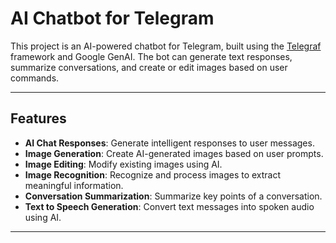 # AI Chatbot for Telegram

This project is an AI-powered chatbot for Telegram, built using the [Telegraf](https://telegraf.js.org/) framework and Google GenAI. The bot can generate text responses, summarize conversations, and create or edit images based on user commands.

---

## Features

- **AI Chat Responses**: Generate intelligent responses to user messages.
- **Image Generation**: Create AI-generated images based on user prompts.
- **Image Editing**: Modify existing images using AI.
- **Image Recognition**: Recognize and process images to extract meaningful information.
- **Conversation Summarization**: Summarize key points of a conversation.
- **Text to Speech Generation**: Convert text messages into spoken audio using AI.

---
